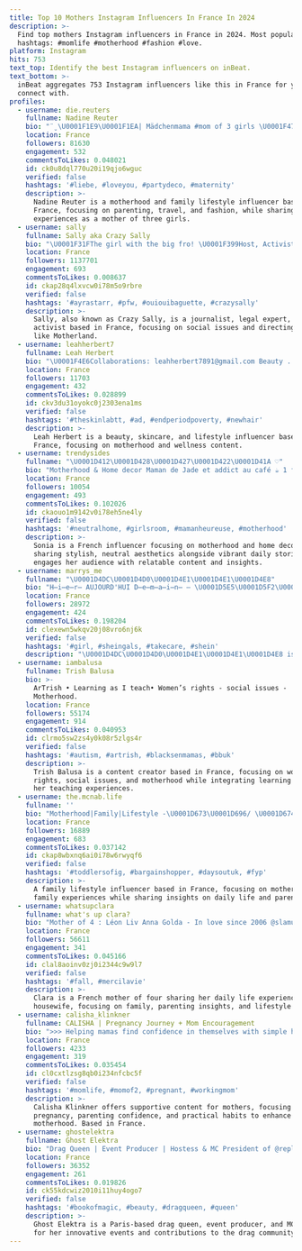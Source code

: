 ```yaml
---
title: Top 10 Mothers Instagram Influencers In France In 2024
description: >-
  Find top mothers Instagram influencers in France in 2024. Most popular
  hashtags: #momlife #motherhood #fashion #love.
platform: Instagram
hits: 753
text_top: Identify the best Instagram influencers on inBeat.
text_bottom: >-
  inBeat aggregates 753 Instagram influencers like this in France for you to
  connect with.
profiles:
  - username: die.reuters
    fullname: Nadine Reuter
    bio: "¨̮ \U0001F1E9\U0001F1EA| Mädchenmama #mom of 3 girls \U0001F471\U0001F3FC‍♀️\U0001F467\U0001F3FC\U0001F9D2\U0001F3FC and \U0001F43E #motherhood #travel #fashion #dogmom"
    location: France
    followers: 81630
    engagement: 532
    commentsToLikes: 0.048021
    id: ck0u8dql770u20i19qjo6wguc
    verified: false
    hashtags: '#liebe, #loveyou, #partydeco, #maternity'
    description: >-
      Nadine Reuter is a motherhood and family lifestyle influencer based in
      France, focusing on parenting, travel, and fashion, while sharing her
      experiences as a mother of three girls.
  - username: sally
    fullname: Sally aka Crazy Sally
    bio: "\U0001F31FThe girl with the big fro! \U0001F399️Host, Activist, 2.0 Journalist & Legal expert \U0001F3A5 Director of @motherlandtheserie \U0001F4E7 sally@sallymanagement.com"
    location: France
    followers: 1137701
    engagement: 693
    commentsToLikes: 0.008637
    id: ckap28q4lxvcw0i78m5o9rbre
    verified: false
    hashtags: '#ayrastarr, #pfw, #ouiouibaguette, #crazysally'
    description: >-
      Sally, also known as Crazy Sally, is a journalist, legal expert, and
      activist based in France, focusing on social issues and directing projects
      like Motherland.
  - username: leahherbert7
    fullname: Leah Herbert
    bio: "\U0001F4E6Collaborations: leahherbert7891@gmail.com Beauty . Skincare . Lifestyle . Motherhood"
    location: France
    followers: 11703
    engagement: 432
    commentsToLikes: 0.028899
    id: ckv3du31oyokc0j2303ena1ms
    verified: false
    hashtags: '#theskinlabtt, #ad, #endperiodpoverty, #newhair'
    description: >-
      Leah Herbert is a beauty, skincare, and lifestyle influencer based in
      France, focusing on motherhood and wellness content.
  - username: trendysides
    fullname: "\U0001D412\U0001D428\U0001D427\U0001D422\U0001D41A ♡"
    bio: "Motherhood & Home decor Maman de Jade et addict au café ☕️ 1 feed beige mais des story colorées ! \U0001F33C \U0001F48C : trendy.sides@gmail.com France"
    location: France
    followers: 10054
    engagement: 493
    commentsToLikes: 0.102026
    id: ckaouo1m9142v0i78eh5ne4ly
    verified: false
    hashtags: '#neutralhome, #girlsroom, #mamanheureuse, #motherhood'
    description: >-
      Sonia is a French influencer focusing on motherhood and home decor,
      sharing stylish, neutral aesthetics alongside vibrant daily stories. She
      engages her audience with relatable content and insights.
  - username: marrys_me
    fullname: "\U0001D4DC\U0001D4D0\U0001D4E1\U0001D4E1\U0001D4E8"
    bio: "H̶i̶e̶r̶ AUJOURD'HUI D̶e̶m̶a̶i̶n̶ — \U0001D5E5\U0001D5F2\U0001D600\U0001D5FD\U0001D5F2\U0001D5F0\U0001D601 \U0001D5D7\U0001D5F2́\U0001D601\U0001D5F2\U0001D5FF\U0001D5FA\U0001D5F6\U0001D5FB\U0001D5EE\U0001D601\U0001D5F6\U0001D5FC\U0001D5FB \U0001D5D8́\U0001D5FE\U0001D602\U0001D5F6\U0001D5F9\U0001D5F6\U0001D5EF\U0001D5FF\U0001D5F2 — MOTHER\U0001F931\U0001F3FB LIFESTYLE \U0001FAE7 FITNESS\U0001F3CB\U0001F3FB‍♀️ — Collab : marrys_me@hotmail.com \U0001F4CDSud #girl"
    location: France
    followers: 28972
    engagement: 424
    commentsToLikes: 0.198204
    id: clexewn5wkqv20j08vro6nj6k
    verified: false
    hashtags: '#girl, #sheingals, #takecare, #shein'
    description: "\U0001D4DC\U0001D4D0\U0001D4E1\U0001D4E1\U0001D4E8 is a lifestyle and fitness influencer based in France, focusing on motherhood, wellness, and personal determination."
  - username: iambalusa
    fullname: Trish Balusa
    bio: >-
      ArTrish • Learning as I teach• Women’s rights - social issues -
      Motherhood.
    location: France
    followers: 55174
    engagement: 914
    commentsToLikes: 0.040953
    id: clrmo5sw2zs4y0k08r5zlgs4r
    verified: false
    hashtags: '#autism, #artrish, #blacksenmamas, #bbuk'
    description: >-
      Trish Balusa is a content creator based in France, focusing on women's
      rights, social issues, and motherhood while integrating learning through
      her teaching experiences.
  - username: the.mcnab.life
    fullname: ''
    bio: "Motherhood|Family|Lifestyle -\U0001D673\U0001D696/ \U0001D674\U0001D696\U0001D68A\U0001D692\U0001D695 \U0001D68F\U0001D698\U0001D69B \U0001D68C\U0001D698\U0001D695\U0001D695\U0001D68A\U0001D68B\U0001D698\U0001D69B\U0001D68A\U0001D69D\U0001D692\U0001D698\U0001D697\U0001D69C ❌ Please do not take & publish photos without permission ❌"
    location: France
    followers: 16889
    engagement: 683
    commentsToLikes: 0.037142
    id: ckap8wbxnq6ai0i78w6rwyqf6
    verified: false
    hashtags: '#toddlersofig, #bargainshopper, #daysoutuk, #fyp'
    description: >-
      A family lifestyle influencer based in France, focusing on motherhood and
      family experiences while sharing insights on daily life and parenting.
  - username: whatsupclara
    fullname: what's up clara?
    bio: "Mother of 4 : Léon Liv Anna Golda - In love since 2006 @slamus Housewife pas desperate, suivez mon quotidien \U0001F605 Collab: claraseroussi@gmail.com"
    location: France
    followers: 56611
    engagement: 341
    commentsToLikes: 0.045166
    id: clal8aoinv0zj0i2344c9w9l7
    verified: false
    hashtags: '#fall, #mercilavie'
    description: >-
      Clara is a French mother of four sharing her daily life experiences as a
      housewife, focusing on family, parenting insights, and lifestyle topics.
  - username: calisha_klinkner
    fullname: CALISHA | Pregnancy Journey + Mom Encouragement
    bio: ">>> Helping mamas find confidence in themselves with simple habits in everyday motherhood\U0001F331 mama x2 + \U0001F930\U0001F3FB Create impact & income⤵️"
    location: France
    followers: 4233
    engagement: 319
    commentsToLikes: 0.035454
    id: cl0cxtlzsg8qb0i234nfcbc5f
    verified: false
    hashtags: '#momlife, #momof2, #pregnant, #workingmom'
    description: >-
      Calisha Klinkner offers supportive content for mothers, focusing on
      pregnancy, parenting confidence, and practical habits to enhance everyday
      motherhood. Based in France.
  - username: ghostelektra
    fullname: Ghost Elektra
    bio: "Drag Queen | Event Producer | Hostess & MC President of @replicantevents Mother of @marchedrag, @technoireparis & more \U0001F4CD Paris \U0001F1EB\U0001F1F7 \U0001F9D4\U0001F3FB @lennycartwright"
    location: France
    followers: 36352
    engagement: 261
    commentsToLikes: 0.019826
    id: ck55kdcwiz2010i11huy4ogo7
    verified: false
    hashtags: '#bookofmagic, #beauty, #dragqueen, #queen'
    description: >-
      Ghost Elektra is a Paris-based drag queen, event producer, and MC, known
      for her innovative events and contributions to the drag community.
---
```


